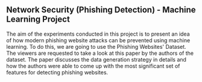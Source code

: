 ## Network Security (Phishing Detection) - Machine Learning Project 

The aim of the experiments conducted in this project is to present an idea of how modern phishing website attacks can be prevented using machine learning. To do this, we are going to use the Phishing Websites' Dataset. The viewers are requested to take a look at this paper by the authors of the dataset. The paper discusses the data generation strategy in details and how the authors were able to come up with the most significant set of features for detecting phishing websites.
